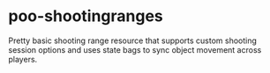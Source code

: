 # poo-shootingranges
Pretty basic shooting range resource that supports custom shooting session options and uses state bags to sync object movement across players.
